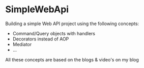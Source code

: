 # SimpleWebApi

Building a simple Web API project using the following concepts:

* Command/Query objects with handlers
* Decorators instead of AOP
* Mediator
* ...

All these concepts are based on the blogs & video's on my blog
